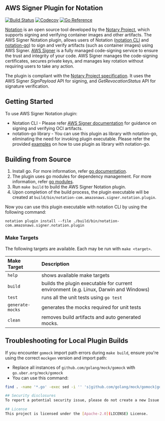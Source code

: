 ## AWS Signer Plugin for Notation

[![Build Status](https://github.com/aws/aws-signer-notation-plugin/actions/workflows/build.yml/badge.svg?event=push&branch=main)](https://github.com/aws/aws-signer-notation-plugin/actions/workflows/build.yml?query=workflow%3Abuild+event%3Apush+branch%3Amain)
[![Codecov](https://codecov.io/gh/aws/aws-signer-notation-plugin/branch/main/graph/badge.svg)](https://codecov.io/gh/aws/aws-signer-notation-plugin)
[![Go Reference](https://pkg.go.dev/badge/github.com/aws/aws-signer-notation-plugin.svg)](https://pkg.go.dev/github.com/aws/aws-signer-notation-plugin@main)

[Notation](https://github.com/notaryproject/notation) is an open source tool developed by the [Notary Project](https://notaryproject.dev/), which supports signing and verifying container images and other artifacts. The AWS Signer Notation plugin, allows users of Notation ([notation CLI](https://github.com/notaryproject/notation) and [notation-go](https://github.com/notaryproject/notation-go)) to sign and verify artifacts (such as container images) using AWS Signer. [AWS Signer](https://docs.aws.amazon.com/signer/latest/developerguide/Welcome.html) is a fully managed code-signing service to ensure the trust and integrity of your code. AWS Signer manages the code-signing certificates, secures private keys, and manages key rotation without requiring users to take any action.

The plugin is compliant with the [Notary Project specification](https://github.com/notaryproject/specifications/tree/main). It uses the AWS Signer _SignPayload_ API for signing, and _GetRevocationStatus_ API for signature verification.

## Getting Started
To use AWS Signer Notation plugin:

* Notation CLI  - Please refer [AWS Signer documentation](https://docs.aws.amazon.com/signer/latest/developerguide/container-workflow.html) for guidance on signing and verifying OCI artifacts.
* notation-go library -  You can use this plugin as library with notation-go, eliminating the need for invoking plugin executable. Please refer the provided [examples](https://github.com/aws/aws-signer-notation-plugin/tree/main/examples) on how to use plugin as library with notation-go.

## Building from Source

1. Install go. For more information, refer [go documentation](https://golang.org/doc/install).
2. The plugin uses go modules for dependency management. For more information, refer [go modules](https://github.com/golang/go/wiki/Modules).
3. Run `make build` to build the AWS Signer Notation plugin.
4. Upon completion of the build process, the plugin executable will be created at `build/bin/notation-com.amazonaws.signer.notation.plugin`.

Now you can use this plugin executable with notation CLI by using the following command:

`notation plugin install --file ./build/bin/notation-com.amazonaws.signer.notation.plugin`

### Make Targets
The following targets are available. Each may be run with `make <target>`.

| Make Target      | Description                                                                           |
|:-----------------|:--------------------------------------------------------------------------------------|
| `help`           | shows available make targets                                                          |
| `build`          | builds the plugin executable for current environment (e.g. Linux, Darwin and Windows) |
| `test`           | runs all the unit tests using `go test`                                               |
| `generate-mocks` | generates the mocks required for unit tests                                           |
| `clean`          | removes build artifacts and auto generated mocks.                                     |

## Troubleshooting for Local Plugin Builds

If you encounter `gomock` import path errors during `make build`, ensure you're using the correct `mockgen` version and import path:

- Replace all instances of `github.com/golang/mock/gomock` with `go.uber.org/mock/gomock`
- You can use this command:

```bash
find . -name '*.go' -exec sed -i '' 's|github.com/golang/mock/gomock|go.uber.org/mock/gomock|g' {} +

## Security disclosures
To report a potential security issue, please do not create a new Issue in the repository. Instead, please report using the instructions [here](https://aws.amazon.com/security/vulnerability-reporting/) or email [AWS security directly](mailto:aws-security@amazon.com).

## License
This project is licensed under the [Apache-2.0](LICENSE) License.

